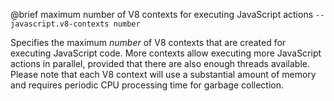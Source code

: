 

@brief maximum number of V8 contexts for executing JavaScript actions
`--javascript.v8-contexts number`

Specifies the maximum *number* of V8 contexts that are created for executing
JavaScript code. More contexts allow executing more JavaScript actions in
parallel, provided that there are also enough threads available. Please
note that each V8 context will use a substantial amount of memory and
requires periodic CPU processing time for garbage collection.

